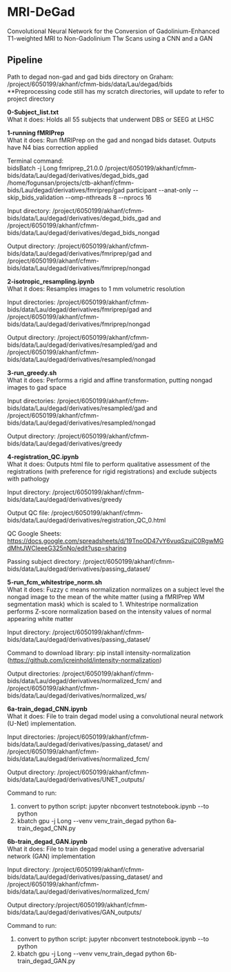 # MRI-DeGad
Convolutional Neural Network for the Conversion of Gadolinium-Enhanced T1-weighted MRI to Non-Gadolinium T1w Scans using a CNN and a GAN


## Pipeline

Path to degad non-gad and gad bids directory on Graham: /project/6050199/akhanf/cfmm-bids/data/Lau/degad/bids  
**Preprocessing code still has my scratch directories, will update to refer to project directory

**0-Subject_list.txt**  
  What it does: Holds all 55 subjects that underwent DBS or SEEG at LHSC

**1-running fMRIPrep**  
  What it does: Run fMRIPrep on the gad and nongad bids dataset. Outputs have N4 bias correction applied  
  
  Terminal command:  
  bidsBatch -j Long fmriprep_21.0.0 /project/6050199/akhanf/cfmm-bids/data/Lau/degad/derivatives/degad_bids_gad /home/fogunsan/projects/ctb-akhanf/cfmm-bids/Lau/degad/derivatives/fmriprep/gad participant --anat-only --skip_bids_validation --omp-nthreads 8 --nprocs 16 
  
  Input directory: /project/6050199/akhanf/cfmm-bids/data/Lau/degad/derivatives/degad_bids_gad and /project/6050199/akhanf/cfmm-bids/data/Lau/degad/derivatives/degad_bids_nongad  
  
  Output directory: /project/6050199/akhanf/cfmm-bids/data/Lau/degad/derivatives/fmriprep/gad and /project/6050199/akhanf/cfmm-bids/data/Lau/degad/derivatives/fmriprep/nongad

**2-isotropic_resampling.ipynb**  
What it does: Resamples images to 1 mm volumetric resolution    

 Input directories:  /project/6050199/akhanf/cfmm-bids/data/Lau/degad/derivatives/fmriprep/gad and /project/6050199/akhanf/cfmm-bids/data/Lau/degad/derivatives/fmriprep/nongad    
 
Output directory: /project/6050199/akhanf/cfmm-bids/data/Lau/degad/derivatives/resampled/gad and /project/6050199/akhanf/cfmm-bids/data/Lau/degad/derivatives/resampled/nongad  

**3-run_greedy.sh**   
What it does: Performs a rigid and affine transformation, putting nongad images to gad space   

Input directories: /project/6050199/akhanf/cfmm-bids/data/Lau/degad/derivatives/resampled/gad and /project/6050199/akhanf/cfmm-bids/data/Lau/degad/derivatives/resampled/nongad  

Output directory: /project/6050199/akhanf/cfmm-bids/data/Lau/degad/derivatives/greedy

**4-registration_QC.ipynb**   
What it does: Outputs html file to perform qualitative assessment of the registrations (with preference for rigid registrations) and exclude subjects with pathology  

Input directory: /project/6050199/akhanf/cfmm-bids/data/Lau/degad/derivatives/greedy  

Output QC file: /project/6050199/akhanf/cfmm-bids/data/Lau/degad/derivatives/registration_QC_0.html  

QC Google Sheets: https://docs.google.com/spreadsheets/d/19TnoOD47vY6vuqSzujC0RgwMGdMhtJWCleeeG325nNo/edit?usp=sharing  

Passing subject directory: /project/6050199/akhanf/cfmm-bids/data/Lau/degad/derivatives/passing_dataset/
  
**5-run_fcm_whitestripe_norm.sh**  
What it does: Fuzzy c means normalization normalizes on a subject level the nongad image to the mean of the white matter (using a fMRIPrep WM segmentation mask) which is scaled to 1. Whitestripe normalization performs Z-score normalization based on the intensity values of normal appearing white matter  

Input directory: /project/6050199/akhanf/cfmm-bids/data/Lau/degad/derivatives/passing_dataset/  

Command to download library: pip install intensity-normalization (https://github.com/jcreinhold/intensity-normalization)  

Output directories: /project/6050199/akhanf/cfmm-bids/data/Lau/degad/derivatives/normalized_fcm/ and /project/6050199/akhanf/cfmm-bids/data/Lau/degad/derivatives/normalized_ws/
  
  
**6a-train_degad_CNN.ipynb**  
What it does: File to train degad model using a convolutional neural network (U-Net) implementation.  

Input directories: /project/6050199/akhanf/cfmm-bids/data/Lau/degad/derivatives/passing_dataset/ and /project/6050199/akhanf/cfmm-bids/data/Lau/degad/derivatives/normalized_fcm/  

Output directory: /project/6050199/akhanf/cfmm-bids/data/Lau/degad/derivatives/UNET_outputs/
  
Command to run:  
1. convert to python script: jupyter nbconvert testnotebook.ipynb --to python  
2. kbatch gpu -j Long --venv venv_train_degad python 6a-train_degad_CNN.py  

**6b-train_degad_GAN.ipynb**  
What it does: File to train degad model using a generative adversarial network (GAN) implementation  

Input directory: /project/6050199/akhanf/cfmm-bids/data/Lau/degad/derivatives/passing_dataset/ and /project/6050199/akhanf/cfmm-bids/data/Lau/degad/derivatives/normalized_fcm/  

Output directory:/project/6050199/akhanf/cfmm-bids/data/Lau/degad/derivatives/GAN_outputs/
  
Command to run:  
1. convert to python script: jupyter nbconvert testnotebook.ipynb --to python  
2. kbatch gpu -j Long --venv venv_train_degad python 6b-train_degad_GAN.py
